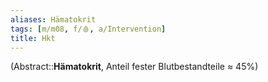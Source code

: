```yaml
---
aliases: Hämatokrit
tags: [m/m08, f/🩸, a/Intervention]
title: Hkt
---
```

(Abstract::**Hämatokrit**, Anteil fester Blutbestandteile ≈ 45%)